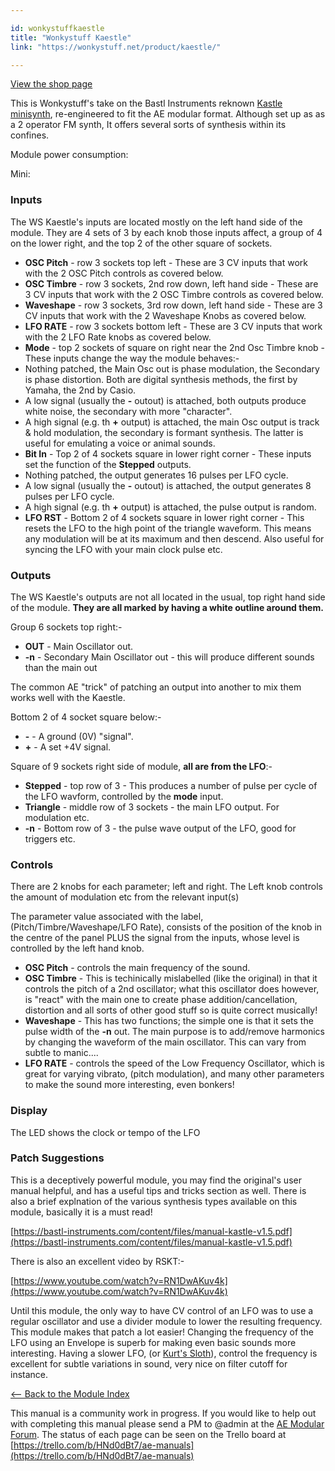 ```yaml
---

id: wonkystuffkaestle
title: "Wonkystuff Kaestle"
link: "https://wonkystuff.net/product/kaestle/"

---
```



[View the shop page](https://wonkystuff.net/product/kaestle/)

This is Wonkystuff's take on the Bastl Instruments reknown [Kastle minisynth](https://bastl-instruments.com/instruments/kastle/), re-engineered to fit the AE modular format. Although set up as as a 2 operator FM synth, It offers several sorts of synthesis within its confines.

Module power consumption:

Mini:

### Inputs

The WS Kaestle's inputs are located mostly on the left hand side of the module. They are 4 sets of 3 by each knob those inputs affect, a group of 4 on the lower right, and the top 2 of the other square of sockets.

*   **OSC Pitch** - row 3 sockets top left - These are 3 CV inputs that work with the 2 OSC Pitch controls as covered below.
*   **OSC Timbre** - row 3 sockets, 2nd row down, left hand side - These are 3 CV inputs that work with the 2 OSC Timbre controls as covered below.
*   **Waveshape** - row 3 sockets, 3rd row down, left hand side - These are 3 CV inputs that work with the 2 Waveshape Knobs as covered below.
*   **LFO RATE** - row 3 sockets bottom left - These are 3 CV inputs that work with the 2 LFO Rate knobs as covered below.
*   **Mode** - top 2 sockets of square on right near the 2nd Osc Timbre knob - These inputs change the way the module behaves:-
*   Nothing patched, the Main Osc out is phase modulation, the Secondary is phase distortion. Both are digital synthesis methods, the first by Yamaha, the 2nd by Casio.
*   A low signal (usually the **\-** outout) is attached, both outputs produce white noise, the secondary with more "character".
*   A high signal (e.g. th **+** output) is attached, the main Osc output is track & hold modulation, the secondary is formant synthesis. The latter is useful for emulating a voice or animal sounds.
*   **Bit In** - Top 2 of 4 sockets square in lower right corner - These inputs set the function of the **Stepped** outputs.
*   Nothing patched, the output generates 16 pulses per LFO cycle.
*   A low signal (usually the **\-** outout) is attached, the output generates 8 pulses per LFO cycle.
*   A high signal (e.g. th **+** output) is attached, the pulse output is random.
*   **LFO RST** - Bottom 2 of 4 sockets square in lower right corner - This resets the LFO to the high point of the triangle waveform. This means any modulation will be at its maximum and then descend. Also useful for syncing the LFO with your main clock pulse etc.

### Outputs

The WS Kaestle's outputs are not all located in the usual, top right hand side of the module. **They are all marked by having a white outline around them.**

Group 6 sockets top right:-

*   **OUT** - Main Oscillator out.
*   **\-n** - Secondary Main Oscillator out - this will produce different sounds than the main out

The common AE "trick" of patching an output into another to mix them works well with the Kaestle.

Bottom 2 of 4 socket square below:-

*   **\-** - A ground (0V) "signal".
*   **+** - A set +4V signal.

Square of 9 sockets right side of module, **all are from the LFO**:-

*   **Stepped** - top row of 3 - This produces a number of pulse per cycle of the LFO wavform, controlled by the **mode** input.
*   **Triangle** - middle row of 3 sockets - the main LFO output. For modulation etc.
*   **\-n** - Bottom row of 3 - the pulse wave output of the LFO, good for triggers etc.

### Controls

There are 2 knobs for each parameter; left and right. The Left knob controls the amount of modulation etc from the relevant input(s)

The parameter value associated with the label, (Pitch/Timbre/Waveshape/LFO Rate), consists of the position of the knob in the centre of the panel PLUS the signal from the inputs, whose level is controlled by the left hand knob.

*   **OSC Pitch** - controls the main frequency of the sound.
*   **OSC Timbre** - This is techinically mislabelled (like the original) in that it controls the pitch of a 2nd oscillator; what this oscillator does however, is "react" with the main one to create phase addition/cancellation, distortion and all sorts of other good stuff so is quite correct musically!
*   **Waveshape** - This has two functions; the simple one is that it sets the pulse width of the **\-n** out. The main purpose is to add/remove harmonics by changing the waveform of the main oscillator. This can vary from subtle to manic....
*   **LFO RATE** - controls the speed of the Low Frequency Oscillator, which is great for varying vibrato, (pitch modulation), and many other parameters to make the sound more interesting, even bonkers!

### Display

The LED shows the clock or tempo of the LFO

### Patch Suggestions

This is a deceptively powerful module, you may find the original's user manual helpful, and has a useful tips and tricks section as well. There is also a brief explnation of the various synthesis types available on this module, basically it is a must read!

[https://bastl-instruments.com/content/files/manual-kastle-v1.5.pdf](https://bastl-instruments.com/content/files/manual-kastle-v1.5.pdf)

There is also an excellent video by RSKT:-

[https://www.youtube.com/watch?v=RN1DwAKuv4k](https://www.youtube.com/watch?v=RN1DwAKuv4k)

Until this module, the only way to have CV control of an LFO was to use a regular oscillator and use a divider module to lower the resulting frequency. This module makes that patch a lot easier! Changing the frequency of the LFO using an Envelope is superb for making even basic sounds more interesting. Having a slower LFO, (or [Kurt's Sloth](https://wiki.aemodular.com/pmwiki.php/AeManual/KeuerslagerkurtSloth)), control the frequency is excellent for subtle variations in sound, very nice on filter cutoff for instance.

[<-- Back to the Module Index](https://wiki.aemodular.com/pmwiki.php/AeManual/Modules)

This manual is a community work in progress. If you would like to help out with completing this manual please send a PM to @admin at the [AE Modular Forum](http://forum.aemodular.com). The status of each page can be seen on the Trello board at [https://trello.com/b/HNd0dBt7/ae-manuals](https://trello.com/b/HNd0dBt7/ae-manuals)